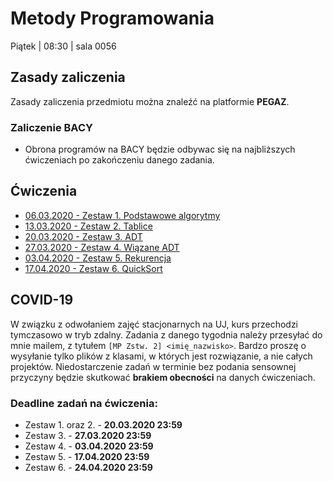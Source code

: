Metody Programowania
=====

Piątek | 08:30 | sala 0056

## Zasady zaliczenia
Zasady zaliczenia przedmiotu można znaleźć na platformie **PEGAZ**.

### Zaliczenie BACY

- Obrona programów na BACY będzie odbywac się na najbliższych ćwiczeniach po zakończeniu danego zadania.

## Ćwiczenia

- [06.03.2020 - Zestaw 1. Podstawowe algorytmy](lectures/01.md)
- [13.03.2020 - Zestaw 2. Tablice](lectures/02.md)
- [20.03.2020 - Zestaw 3. ADT](lectures/03.md)
- [27.03.2020 - Zestaw 4. Wiązane ADT](lectures/04.md)
- [03.04.2020 - Zestaw 5. Rekurencja](lectures/05.md)
- [17.04.2020 - Zestaw 6. QuickSort](lectures/06.md)

## COVID-19

W związku z odwołaniem zajęć stacjonarnych na UJ, kurs przechodzi tymczasowo w tryb zdalny. Zadania z danego tygodnia należy przesyłać do mnie mailem, z tytułem `[MP Zstw. 2] <imię_nazwisko>`. Bardzo proszę o wysyłanie tylko plików z klasami, w których jest rozwiązanie, a nie całych projektów. Niedostarczenie zadań w terminie bez podania sensownej przyczyny będzie skutkować **brakiem obecności** na danych ćwiczeniach.

### Deadline zadań na ćwiczenia:

- Zestaw 1. oraz 2. - **20.03.2020 23:59**
- Zestaw 3. - **27.03.2020 23:59**
- Zestaw 4. - **03.04.2020 23:59**
- Zestaw 5. - **17.04.2020 23:59**
- Zestaw 6. - **24.04.2020 23:59**
